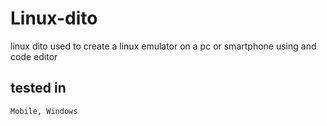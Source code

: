 # Linux-dito
linux dito used to create a linux emulator on a pc or smartphone 
using and code editor
## tested in
`` Mobile, Windows ``
